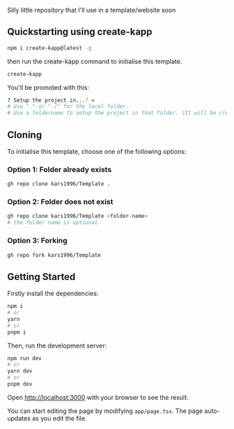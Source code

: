 Silly little repository that I'll use in a template/website soon


## Quickstarting using create-kapp

```bash
npm i create-kapp@latest -g
```

then run the create-kapp command to initialise this template.

```bash
create-kapp
```

You'll be promoted with this:

```bash
? Setup the project in...? »
# Use "." or "./" for the local folder.
# Use a foldername to setup the project in that folder. (It will be created if it doesn't exist)
```

## Cloning

To initialise this template, choose one of the following options:

### Option 1: Folder already exists

```bash
gh repo clone kars1996/Template .
```

### Option 2: Folder does not exist

```bash
gh repo clone kars1996/Template <folder-name>
# the folder name is optional
```

### Option 3: Forking

```bash
gh repo fork kars1996/Template
```

## Getting Started

Firstly install the dependencies:

```bash
npm i
# or
yarn
# or
pnpm i
```

Then, run the development server:

```bash
npm run dev
# or
yarn dev
# or
pnpm dev
```

Open [http://localhost:3000](http://localhost:3000) with your browser to see the result.

You can start editing the page by modifying `app/page.tsx`. The page auto-updates as you edit the file.
